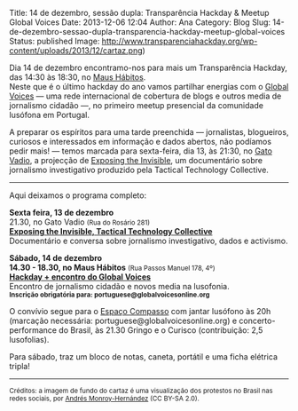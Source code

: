 Title: 14 de dezembro, sessão dupla: Transparência Hackday & Meetup Global Voices
Date: 2013-12-06 12:04
Author: Ana
Category: Blog
Slug: 14-de-dezembro-sessao-dupla-transparencia-hackday-meetup-global-voices
Status: published
Image: http://www.transparenciahackday.org/wp-content/uploads/2013/12/cartaz.png)

Dia 14 de dezembro encontramo-nos para mais um Transparência Hackday, das 14:30 às 18:30, no [Maus Hábitos](http://www.transparenciahackday.org/introducao-homepage/ "Maus Hábitos, espaço de intervenção cultural").  
Neste que é o último hackday do ano vamos partilhar energias com o [Global Voices](http://pt.globalvoicesonline.org/2013/12/05/gvmeetup-porto-encontro-jornalismo-cidadania-novos-media/ "Meetup Global Voices Lusofonia") — uma rede internacional de cobertura de blogs e outros media de jornalismo cidadão —, no primeiro meetup presencial da comunidade lusófona em Portugal.

A preparar os espíritos para uma tarde preenchida — jornalistas, blogueiros, curiosos e interessados em informação e dados abertos, não podíamos pedir mais! — temos marcada para sexta-feira, dia 13, às 21:30, no [Gato Vadio](http://gatovadio.sacodegatos.org/ "Gato Vadio"), a projecção de [Exposing the Invisible](http://exposingtheinvisible.org/ "Exposing the Invisible, Tactical Technology Collective"), um documentário sobre jornalismo investigativo produzido pela Tactical Technology Collective.

------------------------------------------------------------------------

Aqui deixamos o programa completo:

**Sexta feira, 13 de dezembro**  
21.30, no Gato Vadio <small>(Rua do Rosário 281)</small>  
**[**Exposing the Invisible, Tactical Technology Collective**](http://www.transparenciahackday.org/introducao-homepage/ "Exposing the Invisible, Tactical Technology Collective")**  
Documentário e conversa sobre jornalismo investigativo, dados e activismo.

**Sábado, 14 de dezembro**  
**14.30 - 18.30, no Maus Hábitos** <small>(Rua Passos Manuel 178, 4º)</small>  
**[Hackday + encontro do Global Voices](http://pt.globalvoicesonline.org/2013/12/05/gvmeetup-porto-encontro-jornalismo-cidadania-novos-media/ "Meetup Global Voices Lusofonia")**  
Encontro de jornalismo cidadão e novos media na lusofonia.  
**<small>Inscrição obrigatória para: portuguese\@globalvoicesonline.org</small>**

O convívio segue para o [Espaço Compasso](http://espacocompasso.pt/ "Espaço Compasso") com jantar lusófono às 20h (marcação necessária: portuguese\@globalvoicesonline.org) e concerto-performance do Brasil, às 21.30 Gringo e o Curisco (contribuição: 2,5 lusofolias).

Para sábado, traz um bloco de notas, caneta, portátil e uma ficha elétrica tripla!

------------------------------------------------------------------------

<small>Créditos: a imagem de fundo do cartaz é uma visualização dos protestos no Brasil nas redes sociais, por [Andrés Monroy-Hernández](http://www.flickr.com/photos/amonroy/sets/72157634381863372/) (CC BY-SA 2.0).</small>
